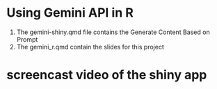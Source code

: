# Using Gemini API in R 

1. The gemini-shiny.qmd file contains the Generate Content Based on Prompt
2. The gemini_r.qmd contain the slides for this project


# screencast video of the shiny app
